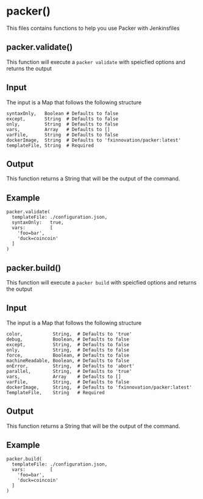 # packer()
This files contains functions to help you use Packer with Jenkinsfiles

## packer.validate()
This function will execute a `packer validate` with speicfied options and returns the output

## Input
The input is a Map that follows the following structure
```
syntaxOnly,   Boolean # Defaults to false
except,       String  # Defaults to false
only,         String  # Defaults to false
vars,         Array   # Defaults to []
varFile,      String  # Defaults to false
dockerImage,  String  # Defaults to 'fxinnovation/packer:latest'
templateFile, String  # Required 
```
## Output
This function returns a String that will be the output of the command.

## Example
```
packer.validate(
  templateFile: ./configuration.json,
  syntaxOnly:   true,
  vars:         [
    'foo=bar',
    'duck=coincoin'
  ]
)
```

## packer.build()
This function will execute a `packer build` with speicfied options and returns the output

## Input
The input is a Map that follows the following structure
```
color,           String,  # Defaults to 'true'
debug,           Boolean, # Defaults to false
except,          String,  # Defaults to false
only,            String,  # Defaults to false
force,           Boolean, # Defaults to false
machineReadable, Boolean, # Defaults to false
onError,         String,  # Defaults to 'abort'
parallel,        String,  # Defaults to 'true'
vars,            Array    # Defaults to []
varFile,         String,  # Defaults to false
dockerImage,     String,  # Defaults to 'fxinnovation/packer:latest'
TemplateFile,    String   # Required    
```
## Output
This function returns a String that will be the output of the command.

## Example
```
packer.build(
  templateFile: ./configuration.json,
  vars:         [
    'foo=bar',
    'duck=coincoin'
  ]
)
```

